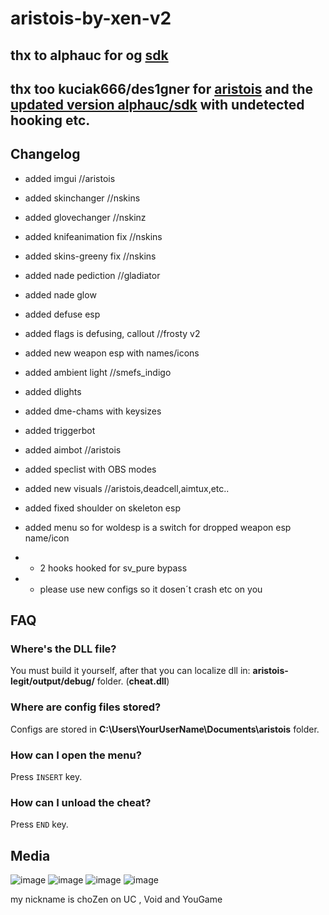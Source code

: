 
# aristois-by-xen-v2  
 
##  thx to alphauc for og [sdk](https://github.com/alphauc/sdk)
##  thx too kuciak666/des1gner for [aristois](https://github.com/designer1337/aristois-legit) and the [updated version alphauc/sdk](https://github.com/designer1337/csgo-cheat-base) with undetected hooking etc.


## Changelog
+ added imgui	                            //aristois
+ added skinchanger 				        //nskins
+ added glovechanger						//nskinz 				
+ added knifeanimation fix				    //nskins
+ added skins-greeny fix				    //nskins
+ added nade pediction						//gladiator
+ added nade glow
+ added defuse esp
+ added flags is defusing, callout			//frosty v2
+ added new weapon esp with names/icons 
+ added ambient light						//smefs_indigo 
+ added dlights
+ added dme-chams with keysizes
+ added triggerbot	
+ added aimbot         	                    //aristois
+ added speclist with OBS modes
+ added new visuals                         //aristois,deadcell,aimtux,etc..
+ added fixed shoulder on skeleton esp
+ added menu so for woldesp is a switch for dropped weapon esp name/icon

+ +  2 hooks hooked for sv_pure bypass
+ + please use new configs so it dosen´t crash etc on you




## FAQ
### Where's the DLL file?
You must build it yourself, after that you can localize dll in: **aristois-legit/output/debug/** folder. (**cheat.dll**)

### Where are config files stored?
Configs are stored in **C:\Users\YourUserName\Documents\aristois** folder.

### How can I open the menu?
Press `INSERT` key.

### How can I unload the cheat?
Press `END` key.

## Media
![image](https://imgur.com/X5vQfY2.png)
![image](https://imgur.com/Yhqxk4z.png)
![image](https://i.imgur.com/71wZaKM.png)
![image](https://i.imgur.com/V4TuJVn.png)
  
my nickname is choZen on UC , Void and YouGame
